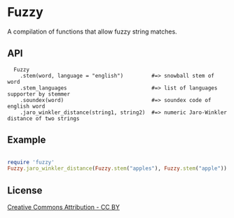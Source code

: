 # Fuzzy

A compilation of functions that allow fuzzy string matches.


## API

```
  Fuzzy
    .stem(word, language = "english")         #=> snowball stem of word
    .stem_languages                           #=> list of languages supporter by stemmer
    .soundex(word)                            #=> soundex code of english word
    .jaro_winkler_distance(string1, string2)  #=> numeric Jaro-Winkler distance of two strings
```

## Example

```ruby

require 'fuzzy'
Fuzzy.jaro_winkler_distance(Fuzzy.stem("apples"), Fuzzy.stem("apple")) #=> 1
```

## License

[Creative Commons Attribution - CC BY](http://creativecommons.org/licenses/by/3.0)
